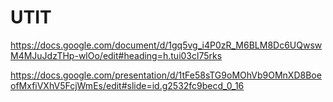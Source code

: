 # UTIT
https://docs.google.com/document/d/1gq5vg_i4P0zR_M6BLM8Dc6UQwswM4MJuJdzTHp-wlOo/edit#heading=h.tui03cl75rks

https://docs.google.com/presentation/d/1tFe58sTG9oMOhVb9OMnXD8BoeofMxfiVXhV5FcjWmEs/edit#slide=id.g2532fc9becd_0_16
